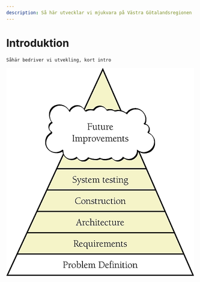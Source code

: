 ```yaml
---
description: Så här utvecklar vi mjukvara på Västra Götalandsregionen
---
```


# Introduktion

```text
Såhär bedriver vi utvekling, kort intro
```

![](../.gitbook/assets/image%20%281%29.png)

